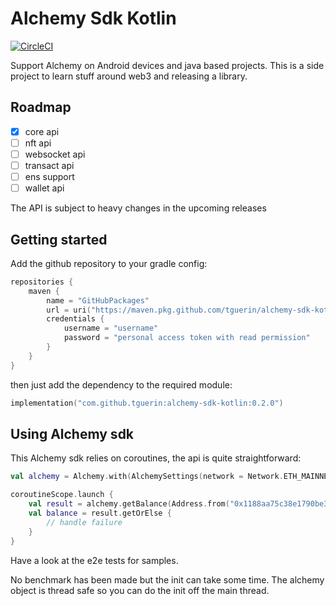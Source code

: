 # Alchemy Sdk Kotlin

[![CircleCI](https://dl.circleci.com/status-badge/img/gh/tguerin/alchemy-sdk-kotlin/tree/main.svg?style=svg)](https://dl.circleci.com/status-badge/redirect/gh/tguerin/alchemy-sdk-kotlin/tree/main)

Support Alchemy on Android devices and java based projects. This is a side project to learn stuff around web3 and releasing a library.

## Roadmap

- [x] core api
- [ ] nft api
- [ ] websocket api
- [ ] transact api
- [ ] ens support
- [ ] wallet api

The API is subject to heavy changes in the upcoming releases

## Getting started

Add the github repository to your gradle config:

```kotlin
repositories {
    maven {
        name = "GitHubPackages"
        url = uri("https://maven.pkg.github.com/tguerin/alchemy-sdk-kotlin")
        credentials {
            username = "username"
            password = "personal access token with read permission"
        }
    }
}
```

then just add the dependency to the required module:

```kotlin
implementation("com.github.tguerin:alchemy-sdk-kotlin:0.2.0")
```

## Using Alchemy sdk

This Alchemy sdk relies on coroutines, the api is quite straightforward:

```kotlin
val alchemy = Alchemy.with(AlchemySettings(network = Network.ETH_MAINNET))

coroutineScope.launch {
    val result = alchemy.getBalance(Address.from("0x1188aa75c38e1790be3768508743fbe7b50b2153"))
    val balance = result.getOrElse { 
        // handle failure
    }
}
```

Have a look at the e2e tests for samples.

No benchmark has been made but the init can take some time. The alchemy object is thread safe so 
you can do the init off the main thread.


